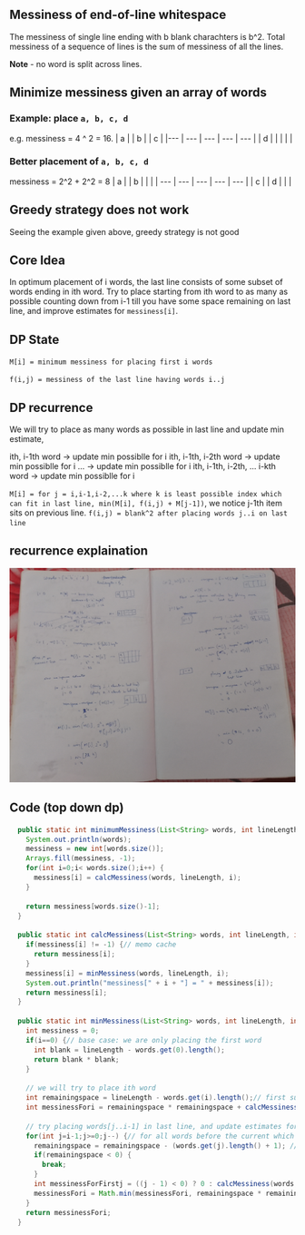 
## Messiness of end-of-line whitespace

The messiness of single line ending with b blank charachters is b^2.
Total messiness of a sequence of lines is the sum of messiness of all the lines.

**Note** - no word is split across lines.

## Minimize messiness given an array of words


### Example: place `a, b, c, d`

e.g. messiness = 4 ^ 2 = 16.
| a | | b | | c |
|--- | --- | --- | --- | --- |
| d | | | | |

### Better placement of `a, b, c, d`

messiness = 2^2 + 2^2 = 8
| a | | b | | |
| --- | --- | --- | --- | --- |
| c | | d | | |

## Greedy strategy does not work

Seeing the example given above, greedy strategy is not good

## Core Idea

In optimum placement of i words,
the last line consists of some subset of words ending in ith word.
Try to place starting from ith word to as many as possible counting down from i-1 till you have some space remaining on last line, and improve estimates for `messiness[i]`.


## DP State

`M[i] = minimum messiness for placing first i words`

`f(i,j) = messiness of the last line having words i..j`

## DP recurrence

We will try to place as many words as possible in last line and update min estimate,

ith, i-1th word -> update min possiblle for i
ith, i-1th, i-2th word -> update min possiblle for i
... -> update min possiblle for i
ith, i-1th, i-2th, ... i-kth word -> update min possiblle for i

`M[i] = for j = i,i-1,i-2,...k where k is least possible index which can fit in last line, min(M[i], f(i,j) + M[j-1])`, we notice j-1th item sits on previous line.
`f(i,j) = blank^2 after placing words j..i on last line`

## recurrence explaination

![dp](images/prettyprintdp.jpg)

## Code (top down dp)

```java
  public static int minimumMessiness(List<String> words, int lineLength) {
    System.out.println(words);
    messiness = new int[words.size()];
    Arrays.fill(messiness, -1);
    for(int i=0;i< words.size();i++) {
      messiness[i] = calcMessiness(words, lineLength, i);
    }

    return messiness[words.size()-1];
  }

  public static int calcMessiness(List<String> words, int lineLength, int i) {
    if(messiness[i] != -1) {// memo cache
      return messiness[i];
    }
    messiness[i] = minMessiness(words, lineLength, i);
    System.out.println("messiness[" + i + "] = " + messiness[i]);
    return messiness[i];
  }

  public static int minMessiness(List<String> words, int lineLength, int i) {
    int messiness = 0;
    if(i==0) {// base case: we are only placing the first word
      int blank = lineLength - words.get(0).length();
      return blank * blank;
    }

    // we will try to place ith word
    int remainingspace = lineLength - words.get(i).length();// first substract its space
    int messinessFori = remainingspace * remainingspace + calcMessiness(words, lineLength, i-1);// only placing ith word in last line

    // try placing words[j..i-1] in last line, and update estimates for least messiness for current word
    for(int j=i-1;j>=0;j--) {// for all words before the current which you can place in last line, update estimates
      remainingspace = remainingspace - (words.get(j).length() + 1); // extra 1 for space between words
      if(remainingspace < 0) {
        break;
      }
      int messinessForFirstj = ((j - 1) < 0) ? 0 : calcMessiness(words, lineLength, j-1);// mesiness of last word on previous line i.e M[j-1]
      messinessFori = Math.min(messinessFori, remainingspace * remainingspace + messinessForFirstj);// update estimate for each words[j..i] placement in last line
    }
    return messinessFori;
  }

```
